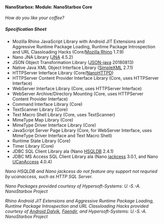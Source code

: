 #### NanoStarbox: Module: NanoStarbox Core

*How do you like your coffee?*

##### Specification Sheet

* Mozilla Rhino JavaScript Library with Android JIT Extensions and 
Aggressive Runtime Package Loading, Runtime Package Introspection and URL Classloading Hacks (Core/[Mozilla Rhino](https://github.com/mozilla/rhino) 1.7.9)
* Nano JNA Library ([JNA](https://github.com/java-native-access/jna) 4.5.2)
* JSON Object Transformation Library ([JSON-java](https://github.com/stleary/JSON-java) 20180813)
* Native Java XML Object Interface Library ([SimpleXML](http://simple.sourceforge.net/) 2.7.1)
* HTTPServer Interface Library (Core/[NanoHTTPD](https://github.com/NanoHttpd/nanohttpd))
* HTTPServer Content Provider Interface Library (Core, uses HTTPServer Interface)
* WebServer Interface Library (Core, uses HTTPServer Interface)
* WebServer Archive/Directory Mounting (Core, uses HTTPServer Content Provider Interface)
* Command Interface Library (Core)
* TextScanner Library (Core)
* Text Macro Shell Library (Core, uses TextScanner)
* MimeType Map Library (Core)
* MimeType Driver Interface Library (Core)
* JavaScript Server Page Library (Core, for WebServer Interface, uses MimeType Driver Interface and Text Macro Shell)
* Runtime State Library (Core)
* Timer Library (Core)
* JDBC SQL Client Library ala (Nano [HSQLDB](http://hsqldb.org/) 2.4.1)
* JDBC MS Access SQL Client Library ala (Nano [jackcess](https://jackcess.sourceforge.io/) 3.0.1, and Nano [UCanAccess](http://ucanaccess.sourceforge.net/site.html#home) 4.0.4)

*Nano HSQLDB and Nano jackcess do not feature any support not requried by ucanaccess, such as HTTP SQL Server.*

*Nano Packages provided courtesy of Hypersoft-Systems: U.-S.-A. NanoStarbox Project*

*Rhino Android JIT Extensions and Aggressive Runtime Package Loading, Runtime Package Introspection and URL Classloading Hacks provided courtesy of [Android Dalvik](https://source.android.com/devices/tech/dalvik), [Faendir](https://www.faendir.com/wordpress/), and Hypersoft-Systems: U.-S.-A. NanoStarbox Project*